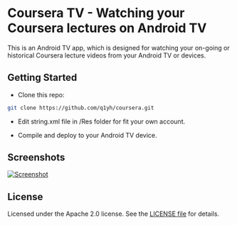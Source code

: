 # Coursera TV - Watching your Coursera lectures on Android TV

This is an Android TV app, which is designed for watching your on-going or historical Coursera lecture videos from your Android TV or devices.


## Getting Started

- Clone this repo:

```sh
git clone https://github.com/q1yh/coursera.git
```
- Edit string.xml file in /Res folder for fit your own account.

- Compile and deploy to your Android TV device.


## Screenshots

[![Screenshot](screenshots.png)](https://raw.githubusercontent.com/q1yh/coursera-tv/master/screenshots.png)

## License

Licensed under the Apache 2.0 license. See the [LICENSE file][license] for details.

[license]: LICENSE
